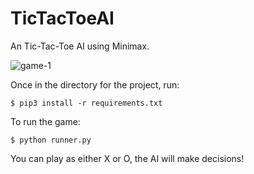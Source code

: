 # TicTacToeAI
An Tic-Tac-Toe AI using Minimax.

![game-1](https://user-images.githubusercontent.com/18132230/116028739-b0be1e00-a60c-11eb-9d91-6592b5cb8319.png)

Once in the directory for the project, run:
```
$ pip3 install -r requirements.txt
```
To run the game:
```
$ python runner.py
```

You can play as either X or O, the AI will make decisions!
